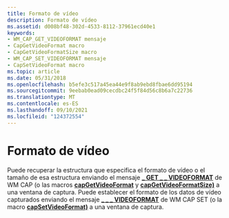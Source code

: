 ```yaml
---
title: Formato de vídeo
description: Formato de vídeo
ms.assetid: d008bf48-302d-4533-8112-37961ecd40e1
keywords:
- WM_CAP_GET_VIDEOFORMAT mensaje
- CapGetVideoFormat macro
- CapGetVideoFormatSize macro
- WM_CAP_SET_VIDEOFORMAT mensaje
- CapSetVideoFormat macro
ms.topic: article
ms.date: 05/31/2018
ms.openlocfilehash: b5efe3c517a45ea44e9f8ab9ebd8fbae6dd95194
ms.sourcegitcommit: 9eebab0ead09cecdbc24f5f84d56c8b6a7c22736
ms.translationtype: MT
ms.contentlocale: es-ES
ms.lasthandoff: 09/10/2021
ms.locfileid: "124372554"
---
```

# <a name="video-format"></a>Formato de vídeo

Puede recuperar la estructura que especifica el formato de vídeo o el tamaño de esa estructura enviando el mensaje [**\_ GET \_ \_ VIDEOFORMAT**](wm-cap-get-videoformat.md) de WM CAP (o las macros [**capGetVideoFormat**](/windows/desktop/api/Vfw/nf-vfw-capgetvideoformat) y [**capGetVideoFormatSize)**](/windows/desktop/api/Vfw/nf-vfw-capgetvideoformatsize) a una ventana de captura. Puede establecer el formato de los datos de vídeo capturados enviando el mensaje [**\_ \_ \_ VIDEOFORMAT**](wm-cap-set-videoformat.md) de WM CAP SET (o la macro [**capSetVideoFormat)**](/windows/desktop/api/Vfw/nf-vfw-capsetvideoformat) a una ventana de captura.

 

 




